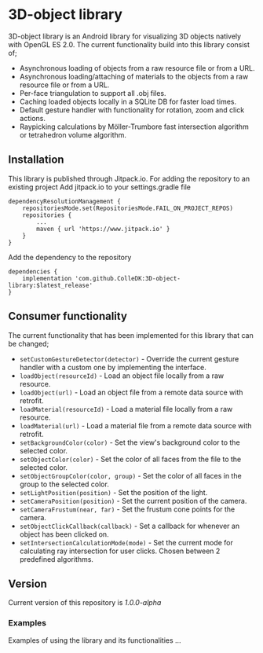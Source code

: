 # 3D-object library #
3D-object library is an Android library for visualizing 3D objects natively with OpenGL ES 2.0. The current functionality build into this library consist of;
* Asynchronous loading of objects from a raw resource file or from a URL.
* Asynchronous loading/attaching of materials to the objects from a raw resource file or from a URL.
* Per-face triangulation to support all .obj files.
* Caching loaded objects locally in a SQLite DB for faster load times.
* Default gesture handler with functionality for rotation, zoom and click actions.
* Raypicking calculations by Möller-Trumbore fast intersection algorithm or tetrahedron volume algorithm.

## Installation
This library is published through Jitpack.io. For adding the repository to an existing project
Add jitpack.io to your settings.gradle file
```
dependencyResolutionManagement {
    repositoriesMode.set(RepositoriesMode.FAIL_ON_PROJECT_REPOS)
    repositories {
        ...
        maven { url 'https://www.jitpack.io' }
    }
}
```
Add the dependency to the repository
```
dependencies {
    implementation 'com.github.ColleDK:3D-object-library:$latest_release'
}
```

## Consumer functionality
The current functionality that has been implemented for this library that can be changed;
* `setCustomGestureDetector(detector)` - Override the current gesture handler with a custom one by implementing the interface.
* `loadObject(resourceId)` - Load an object file locally from a raw resource. 
* `loadObject(url)` - Load an object file from a remote data source with retrofit.
* `loadMaterial(resourceId)` - Load a material file locally from a raw resource.
* `loadMaterial(url)` - Load a material file from a remote data source with retrofit.
* `setBackgroundColor(color)` - Set the view's background color to the selected color.
* `setObjectColor(color)` - Set the color of all faces from the file to the selected color.
* `setObjectGroupColor(color, group)` - Set the color of all faces in the group to the selected color.
* `setLightPosition(position)` - Set the position of the light.
* `setCameraPosition(position)` - Set the current position of the camera.
* `setCameraFrustum(near, far)` - Set the frustum cone points for the camera.
* `setObjectClickCallback(callback)` - Set a callback for whenever an object has been clicked on.
* `setIntersectionCalculationMode(mode)` - Set the current mode for calculating ray intersection for user clicks. Chosen between 2 predefined algorithms.

## Version
Current version of this repository is *1.0.0-alpha*

### Examples
Examples of using the library and its functionalities ...